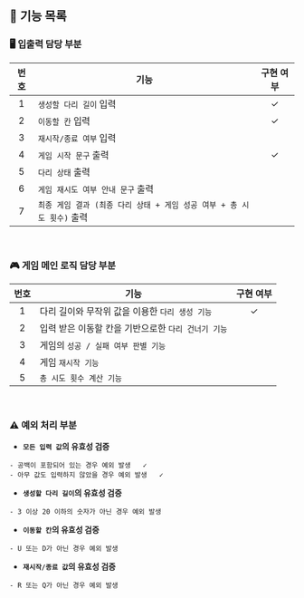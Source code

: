 ##  🌉 기능 목록

### 🖥 입출력 담당 부분
|  번호  | 기능                                                | 구현 여부 |
|:----:|---------------------------------------------------|:-----:|
|  1   | ```생성할 다리 길이``` 입력                                |   ✓   |
|  2   | ```이동할 칸``` 입력                                    |    ✓   |
|  3   | ```재시작/종료 여부``` 입력                                |       |
|  4   | ```게임 시작 문구``` 출력                                 |   ✓    |
|  5   | ```다리 상태``` 출력                                    |       |
|  6   | ```게임 재시도 여부 안내 문구``` 출력                          |       |
|  7   | ```최종 게임 결과 (최종 다리 상태 + 게임 성공 여부 + 총 시도 횟수)``` 출력 |       |

<br/>

### 🎮 게임 메인 로직 담당 부분
| 번호  | 기능                                  | 구현 여부  |
|:---:|-------------------------------------|:------:|
|  1  | 다리 길이와 무작위 값을 이용한 ```다리 생성 기능```    | ✓      |
|  2  | 입력 받은 이동할 칸을 기반으로한 ```다리 건너기 기능```  |        |
|  3  | 게임의 ```성공 / 실패 여부 판별 기능```          |        |
|  4  | 게임 ```재시작 기능```                     |        |
|  5  | ```총 시도 횟수 계산 기능```                 |        |




<br/>

### ⚠️ 예외 처리 부분

- **```모든 입력 값```의 유효성 검증**
```
- 공백이 포함되어 있는 경우 예외 발생   ✓
- 아무 값도 입력하지 않았을 경우 예외 발생   ✓
```

- **```생성할 다리 길이```의 유효성 검증**
```
- 3 이상 20 이하의 숫자가 아닌 경우 예외 발생
```

- **```이동할 칸```의 유효성 검증**
```
- U 또는 D가 아닌 경우 예외 발생
```

- **```재시작/종료 값```의 유효성 검증**
```
- R 또는 Q가 아닌 경우 예외 발생
```